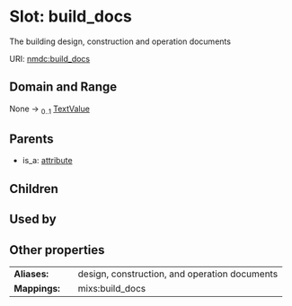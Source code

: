 
# Slot: build_docs


The building design, construction and operation documents

URI: [nmdc:build_docs](https://microbiomedata/meta/build_docs)


## Domain and Range

None &#8594;  <sub>0..1</sub> [TextValue](TextValue.md)

## Parents

 *  is_a: [attribute](attribute.md)

## Children


## Used by


## Other properties

|  |  |  |
| --- | --- | --- |
| **Aliases:** | | design, construction, and operation documents |
| **Mappings:** | | mixs:build_docs |

